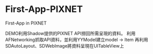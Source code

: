 # First-App-PIXNET
First-App in PIXNET

DEMO利用Shadow提供的PIXNET API撈回所需呈現的資料。
利用AFNetworking抓取API資料，並利用YYModel建立model -> Item
再利用SDAutoLayout、SDWebImage將資料呈現在UITableView上


